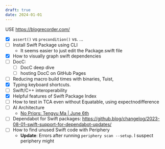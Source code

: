 ```yaml
---
draft: true
date: 2024-01-01
---
```

USE https://blogrecorder.com/
- [x] `assert()` vs `precondition()` vs. ...
- [ ] Install Swift Package using CLI
  - It seems easier to just edit the Package.swift file
- [x] How to visually graph swift dependencies
- [ ] DocC: 
  - [ ] DocC deep dive
  - [ ] hosting DocC on GitHub Pages
- [ ] Reducing macro build times with binaries, Tuist, 
- [x] Typing keyboard shortcuts. 
- [ ] Swift/C++ interoperability
- [x] Helpful features of Swift Package Index
- [ ] How to test in TCA even without Equatable, using expectnodifference
- [ ] AI Architecture
  - [No Priors: Tengyu Ma | June 6th](https://share.snipd.com/episode/8db8d89c-b912-4aa0-8f7f-d2d712947c8f)  
- [ ] Dependabot for Swift packages: https://github.blog/changelog/2023-08-01-swift-support-for-dependabot-updates/
- [ ] How to find unused Swift code with Periphery
  - **Update**: Errors after running `periphery scan --setup`. I suspect periphery might 